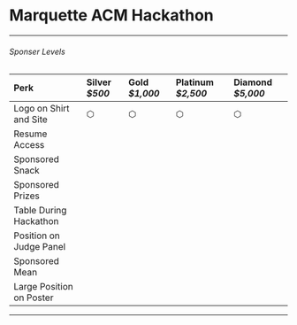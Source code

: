 # Marquette ACM Hackathon

---

###### Sponser Levels

Perk                     | Silver _$500_ | Gold _$1,000_ | Platinum _$2,500_ | Diamond _$5,000_
:----------------------- | :------------ | :------------ | :---------------- | :---------------
Logo on Shirt and Site   | ⬡             | ⬡             | ⬡                 | ⬡                
Resume Access            |
Sponsored Snack          |
Sponsored Prizes         |
Table During Hackathon   |
Position on Judge Panel  |
Sponsored Mean           |
Large Position on Poster |

---
